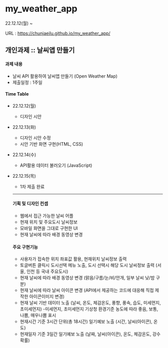 # my_weather_app

22.12.12(월) ~

URL : https://chunjaeilu.github.io/my_weather_app/

## 개인과제 :: 날씨앱 만들기

#### 과제 내용
- 날씨 API 활용하여 날씨앱 만들기 (Open Weather Map)
- 제출일정 : 1주일

#### Time Table

- 22.12.12(월)
  - 디자인 시안
  
- 22.12.13(화)
  - 디자인 시안 수정
  - 시안 기반 화면 구현(HTML, CSS)

- 22.12.14(수)
  - API활용 데이터 불러오기 (JavaScript)

- 22.12.15(목)
  - 1차 제출 완료
  
  ---
  #### 기획 및 디자인 컨셉
  - 웹에서 접근 가능한 날씨 어플
  - 현재 위치 및 주요도시 날씨정보
  - 모바일 화면을 그대로 구현한 UI
  - 현재 날씨에 따라 배경 동영상 변경
    
  #### 주요 구현기능
  - 사용자가 접속한 위치 좌표값 활용, 현재위치 날씨정보 출력
  - 토글버튼 클릭시 도시선택 메뉴 노출, 도시 선택시 해당 도시 날씨정보 출력 (서울, 인천 등 국내 주요도시)
  - 현재 날씨에 따라 배경 동영상 변경 (맑음/구름/눈/비/안개, 일부 날씨 낮/밤 구분)
  - 현재 날씨에 따라 날씨 아이콘 변경 (API에서 제공하는 코드에 대응해 직접 제작한 아이콘이미지 변경)
  - 현재 날씨 기반 데이터 노출 (날씨, 온도, 체감온도, 풍향, 풍속, 습도, 미세먼지, 초미세먼지)
    -미세먼지, 초미세먼지 기상청 환경기준 농도에 따라 좋음, 보통, 나쁨, 매우나쁨 표시
  - 현재시간 기준 3시간 단위(총 18시간) 일기예보 노출 (시간, 날씨(아이콘), 온도)
  - 현재일자 기준 3일간 일기예보 노출 (날짜, 날씨(아이콘), 온도, 체감온도, 강수확률)
